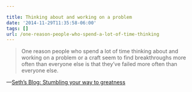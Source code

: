 ```yaml
---

title: Thinking about and working on a problem
date: '2014-11-29T11:35:58-06:00'
tags: []
url: /one-reason-people-who-spend-a-lot-of-time-thinking
---
```

<blockquote>One reason people who spend a lot of time thinking about and working on a problem or a craft seem to find breakthroughs more often than everyone else is that they&rsquo;ve failed more often than everyone else.</blockquote>&#8212;<a href="http://sethgodin.typepad.com/seths_blog/2014/11/stumbling-your-way-to-greatness.html##One+reason+people+who+spend+a+lot+of+time+thinking+about+and+working+on+a+problem+or+a+craft+seem+to+find+breakthroughs+more+often+than+everyone+else+is+that+they%27ve+failed+more+often+than+everyone+else." target="_blank">Seth&rsquo;s Blog: Stumbling your way to greatness</a>
